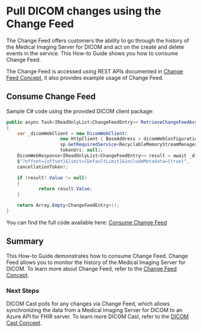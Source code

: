 # Pull DICOM changes using the Change Feed

The Change Feed offers customers the ability to go through the history of the Medical Imaging Server for DICOM and act on the create and delete events in the service. This How-to Guide shows you how to consume Change Feed.

The Change Feed is accessed using REST APIs documented in [Change Feed Concept](/docs/concepts/change-feed.md), it also provides example usage of Change Feed.

## Consume Change Feed

Sample C# code using the provided DICOM client package:

```csharp
public async Task<IReadOnlyList<ChangeFeedEntry>> RetrieveChangeFeedAsync(long offset, CancellationToken cancellationToken)
{
    var _dicomWebClient = new DicomWebClient(
                    new HttpClient { BaseAddress = dicomWebConfiguration.Endpoint },
                    sp.GetRequiredService<RecyclableMemoryStreamManager>(),
                    tokenUri: null);
    DicomWebResponse<IReadOnlyList<ChangeFeedEntry>> result = await _dicomWebClient.GetChangeFeed(
    $"?offset={offset}&limit={DefaultLimit}&includeMetadata={true}",
    cancellationToken);

    if (result?.Value != null)
    {
            return result.Value;
    }

    return Array.Empty<ChangeFeedEntry>();
}
```

You can find the full code available here: [Consume Change Feed](../converter/dicom-cast/src/Microsoft.Health.DicomCast.Core/Features/DicomWeb/Service/ChangeFeedRetrieveService.cs)

## Summary

This How-to Guide demonstrates how to consume Change Feed. Change Feed allows you to monitor the history of the Medical Imaging Server for DICOM. To learn more about Change Feed, refer to the [Change Feed Concept](../concepts/change-feed.md).

### Next Steps

DICOM Cast polls for any changes via Change Feed, which allows synchronizing the data from a Medical Imaging Server for DICOM to an Azure API for FHIR server. To learn more DICOM Cast, refer to the [DICOM Cast Concept](../concepts/dicom-cast.md).
